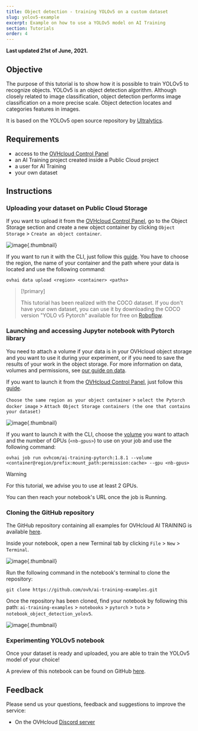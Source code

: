 ```yaml
---
title: Object detection - training YOLOv5 on a custom dataset
slug: yolov5-example
excerpt: Example on how to use a YOLOv5 model on AI Training
section: Tutorials
order: 4
---
```


**Last updated 21st of June, 2021.**

## Objective

The purpose of this tutorial is to show how it is possible to train YOLOv5 to recognize objects. YOLOv5 is an object detection algorithm. Although closely related to image classification, object detection performs image classification on a more precise scale. Object detection locates and categories features in images.

It is based on the YOLOv5 open source repository by [Ultralytics](https://github.com/ultralytics/yolov5).

## Requirements

- access to the [OVHcloud Control Panel](https://ca.ovh.com/auth/?action=gotomanager&from=https://www.ovh.com/sg/&ovhSubsidiary=sg)
- an AI Training project created inside a Public Cloud project
- a user for AI Training
- your own dataset

## Instructions

### Uploading your dataset on Public Cloud Storage

If you want to upload it from the [OVHcloud Control Panel](https://ca.ovh.com/auth/?action=gotomanager&from=https://www.ovh.com/sg/&ovhSubsidiary=sg), go to the Object Storage section and create a new object container by clicking `Object Storage` > `Create an object container`.

![image](images/new-object-container.png){.thumbnail}

If you want to run it with the CLI, just follow this [guide](../data-cli). You have to choose the region, the name of your container and the path where your data is located and use the following command:

``` {.bash}
ovhai data upload <region> <container> <paths>
```

> [!primary]
>
> This tutorial has been realized with the COCO dataset. If you don't have your own dataset, you can use it by downloading the COCO version "YOLO v5 Pytorch" available for free on [Roboflow](https://public.roboflow.com/object-detection/microsoft-coco-subset/).

### Launching and accessing Jupyter notebook with Pytorch library

You need to attach a volume if your data is in your OVHcloud object storage and you want to use it during your experiment, or if you need to save the results of your work in the object storage. For more information on data, volumes and permissions, see [our guide on data](../data).

If you want to launch it from the [OVHcloud Control Panel](https://ca.ovh.com/auth/?action=gotomanager&from=https://www.ovh.com/sg/&ovhSubsidiary=sg), just follow this [guide](../start-use-notebooks).

`Choose the same region as your object container` > `select the Pytorch docker image` > `Attach Object Storage containers (the one that contains your dataset)`

![image](images/new-job-attach-object-storage-container.png){.thumbnail}

If you want to launch it with the CLI, choose the [volume](../run-job-cli/) you want to attach and the number of GPUs (`<nb-gpus>`) to use on your job and use the following command:

``` {.bash}
ovhai job run ovhcom/ai-training-pytorch:1.8.1 --volume <container@region/prefix:mount_path:permission:cache> --gpu <nb-gpus>
```

> [!warning]
>
> For this tutorial, we advise you to use at least 2 GPUs.

You can then reach your notebook's URL once the job is Running.

### Cloning the GitHub repository

The GitHub repository containing all examples for OVHcloud AI TRAINING is available [here](https://github.com/ovh/ai-training-examples).

Inside your notebook, open a new Terminal tab by clicking `File` > `New` > `Terminal`.

![image](images/new-terminal.png){.thumbnail}

Run the following command in the notebook's terminal to clone the repository:

``` {.bash}
git clone https://github.com/ovh/ai-training-examples.git
```

Once the repository has been cloned, find your notebook by following this path: `ai-training-examples` > `notebooks` > `pytorch` > `tuto` > `notebook_object_detection_yolov5`.

![image](images/notebook-yolov5-ai-training-clone.png){.thumbnail}

### Experimenting YOLOv5 notebook

Once your dataset is ready and uploaded, you are able to train the YOLOv5 model of your choice!

A preview of this notebook can be found on GitHub [here](https://github.com/ovh/ai-training-examples/blob/main/notebooks/pytorch/tuto/notebook_object_detection_yolov5.ipynb).

## Feedback

Please send us your questions, feedback and suggestions to improve the service:

- On the OVHcloud [Discord server](https://discord.com/invite/vXVurFfwe9) 
